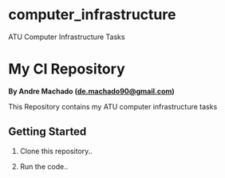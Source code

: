 # computer_infrastructure
ATU Computer Infrastructure Tasks
# My CI Repository

**By Andre Machado (de.machado90@gmail.com)**

This Repository contains my ATU computer infrastructure tasks

## Getting Started

1. Clone this repository..

2. Run the code..